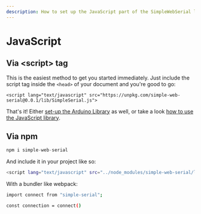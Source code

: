 ```yaml
---
description: How to set up the JavaScript part of the SimpleWebSerial library.
---
```


# JavaScript

## Via &lt;script&gt; tag

This is the easiest method to get you started immediately. Just include the script tag inside the `<head>` of your document and you're good to go:

```
<script lang="text/javascript" src="https://unpkg.com/simple-web-serial@0.0.1/lib/SimpleSerial.js">
```

That's it! Either [set-up the Arduino Library](arduino.md) as well, or take a look [how to use the JavaScript library](../usage/javascript.md).

## Via npm

```javascript
npm i simple-web-serial
```

And include it in your project like so: 

```bash
<script lang="text/javascript" src="../node_modules/simple-web-serial/lib/SimpleSerial.js">
```

With a bundler like webpack:

```bash
import connect from "simple-serial";

const connection = connect()
```

